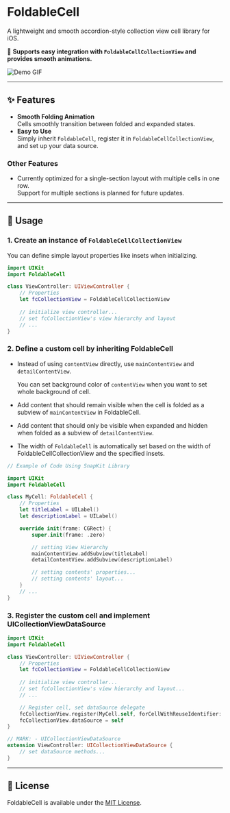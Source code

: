 # FoldableCell

A lightweight and smooth accordion-style collection view cell library for iOS.

📌 **Supports easy integration with `FoldableCellCollectionView` and provides smooth animations.**  

![Demo GIF](path/to/demo.gif) <!-- 여기에 GIF 파일을 추가해주세요 -->

---

## ✨ Features

- **Smooth Folding Animation**  
  Cells smoothly transition between folded and expanded states.  
- **Easy to Use**  
  Simply inherit `FoldableCell`, register it in `FoldableCellCollectionView`, and set up your data source.

### Other Features  
- Currently optimized for a single-section layout with multiple cells in one row.  
  Support for multiple sections is planned for future updates.  

---

## 🚀 Usage

### 1. Create an instance of `FoldableCellCollectionView`
You can define simple layout properties like insets when initializing.

```swift
import UIKit
import FoldableCell

class ViewController: UIViewController {
    // Properties
    let fcCollectionView = FoldableCellCollectionView
    
    // initialize view controller...
    // set fcCollectionView's view hierarchy and layout
    // ...
}
```

### 2. Define a custom cell by inheriting FoldableCell
- Instead of using `contentView` directly, use `mainContentView` and `detailContentView`.
  
  You can set background color of `contentView` when you want to set whole background of cell.
- Add content that should remain visible when the cell is folded as a subview of `mainContentView` in FoldableCell.
- Add content that should only be visible when expanded and hidden when folded as a subview of `detailContentView`.
- The width of `FoldableCell` is automatically set based on the width of FoldableCellCollectionView and the specified insets.
``` swift
// Example of Code Using SnapKit Library

import UIKit
import FoldableCell

class MyCell: FoldableCell {
    // Properties
    let titleLabel = UILabel()
    let descriptionLabel = UILabel()

    override init(frame: CGRect) {
        super.init(frame: .zero)

        // setting View Hierarchy
        mainContentView.addSubview(titleLabel)
        detailContentView.addSubview(descriptionLabel)

        // setting contents' properties...
        // setting contents' layout...
    }
    // ...
}
```

### 3. Register the custom cell and implement UICollectionViewDataSource
``` swift
import UIKit
import FoldableCell

class ViewController: UIViewController {
    // Properties
    let fcCollectionView = FoldableCellCollectionView
    
    // initialize view controller...
    // set fcCollectionView's view hierarchy and layout...
    // ...

    // Register cell, set dataSource delegate
    fcCollectionView.register(MyCell.self, forCellWithReuseIdentifier: "MyCell")
    fcCollectionView.dataSource = self
}

// MARK: - UICollectionViewDataSource
extension ViewController: UICollectionViewDataSource {
    // set dataSource methods...
}
```
---
## 📜 License

FoldableCell is available under the  [MIT License](https://github.com/nolanMinsung/FoldableCell/blob/main/LICENSE).
